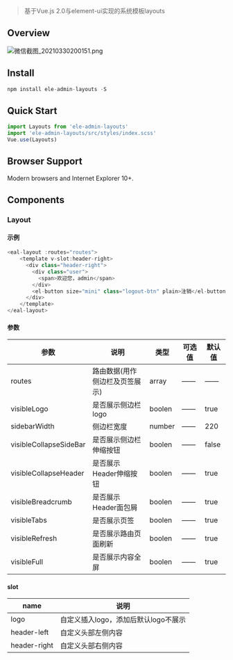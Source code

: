 > 基于Vue.js 2.0与element-ui实现的系统模板layouts



## Overview
![微信截图_20210330200151.png](https://cdn.nlark.com/yuque/0/2021/png/455438/1617105739535-97c01ec5-4e2d-4177-841f-a2ba5ef0f024.png#align=left&display=inline&height=903&margin=%5Bobject%20Object%5D&name=%E5%BE%AE%E4%BF%A1%E6%88%AA%E5%9B%BE_20210330200151.png&originHeight=903&originWidth=1920&size=34826&status=done&style=none&width=1920)


## Install
```javascript
npm install ele-admin-layouts -S
```


## Quick Start
```javascript
import Layouts from 'ele-admin-layouts'
import 'ele-admin-layouts/src/styles/index.scss'
Vue.use(Layouts)
```


## Browser Support
Modern browsers and Internet Explorer 10+.

## Components
### Layout
#### 示例
```javascript
<eal-layout :routes="routes">
  	<template v-slot:header-right>
      <div class="header-right">
        <div class="user">
          <span>欢迎您，admin</span>
        </div>
        <el-button size="mini" class="logout-btn" plain>注销</el-button>
      </div>
    </template>
</eal-layout>
```
#### 参数
| 参数 | 说明 | 类型 | 可选值 | 默认值 |
| --- | --- | --- | --- | --- |
| routes | 路由数据(用作侧边栏及页签展示) | array | —— | —— |
| visibleLogo | 是否展示侧边栏logo | boolen | —— | true |
| sidebarWidth | 侧边栏宽度 | number | —— | 220 |
| visibleCollapseSideBar | 是否展示侧边栏伸缩按钮 | boolen | —— | false |
| visibleCollapseHeader | 是否展示Header伸缩按钮 | boolen | —— | true |
| visibleBreadcrumb | 是否展示Header面包屑 | boolen | —— | true |
| visibleTabs | 是否展示页签 | boolen | —— | true |
| visibleRefresh | 是否展示路由页面刷新 | boolen | —— | true |
| visibleFull | 是否展示内容全屏 | boolen | —— | true |



#### slot
| name | 说明 |
| --- | --- |
| logo | 自定义插入logo，添加后默认logo不展示 |
| header-left | 自定义头部左侧内容 |
| header-right | 自定义头部右侧内容 |



